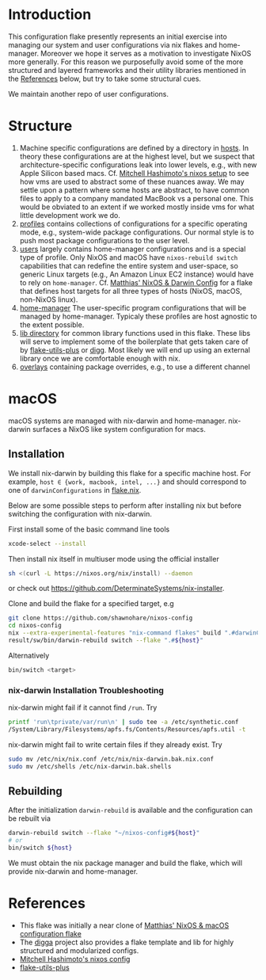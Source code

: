 # Introduction

This configuration flake presently represents an initial exercise into managing
our system and user configurations via nix flakes and home-manager. Moreover we
hope it serves as a motivation to investigate NixOS more generally. For this
reason we purposefully avoid some of the more structured and layered frameworks
and their utility libraries mentioned in the [References](#References) below,
but try to take some structural cues.

We maintain another repo of user configurations.

# Structure

1. Machine specific configurations are defined by a directory in
   [hosts](./hosts/). In theory these configurations are at the highest level,
   but we suspect that architecture-specific configurations leak into lower
   levels, e.g., with new Apple Silicon based macs.
   Cf. [Mitchell Hashimoto's nixos setup][mitchellh_nixos_config] to see how
   vms are used to abstract some of these nuances away. We may settle upon
   a pattern where some hosts are abstract, to have common files to apply to
   a company mandated MacBook vs a personal one. This would be obviated to
   an extent if we worked mostly inside vms for what little development
   work we do.
1. [profiles](./profiles/) contains collections of configurations for a specific
   operating mode, e.g., system-wide package configurations. Our normal
   style is to push most package configurations to the user level.
1. [users](./users/) largely contains home-manager configurations and is a
   special type of profile. Only NixOS and macOS have `nixos-rebuild switch`
   capabilities that can redefine the entire system and user-space, so
   generic Linux targets (e.g., An Amazon Linux EC2 instance) would have to
   rely on `home-manager`. Cf.
   [Matthias' NixOS & Darwin Config][matthias_nixos_config] for a flake that
   defines host targets for all three types of hosts
   (NixOS, macOS, non-NixOS linux).
1. [home-manager](./home-manager) The user-specific program configurations
   that will be managed by home-manager. Typicaly these profiles are host
   agnostic to the extent possible.
1. [lib directory](./lib/) for common library functions used in this flake.
   These libs will serve to implement some of the boilerplate that gets
   taken care of by [flake-utils-plus][flake-utils-plus] or [digg][digga].
   Most likely we will end up using an external library once we are
   comfortable enough with nix.
1. [overlays](./overlays) containing package overrides, e.g., to use a
   different channel


# macOS

macOS systems are managed with nix-darwin and home-manager.
nix-darwin surfaces a NixOS like system configuration for
macs.

## Installation

We install nix-darwin by building this flake for a specific machine host. For
example, `host ∈ {work, macbook, intel, ...}` and should correspond to one of
`darwinConfigurations` in [flake.nix](./flake.nix).

Below are some possible steps to perform after installing nix but
before switching the configuration with nix-darwin.

First install some of the basic command line tools

```bash
xcode-select --install
```

Then install nix itself in multiuser mode using the official installer
```bash
sh <(curl -L https://nixos.org/nix/install) --daemon

```
or check out https://github.com/DeterminateSystems/nix-installer.

Clone and build the flake for a specified target, e.g

```bash
git clone https://github.com/shawnohare/nixos-config
cd nixos-config
nix --extra-experimental-features "nix-command flakes" build ".#darwinConfigurations.${host}.system"
result/sw/bin/darwin-rebuild switch --flake ".#${host}"
```

Alternatively
```bash
bin/switch <target>
```

### nix-darwin Installation Troubleshooting

nix-darwin might fail if it cannot find `/run`. Try

```bash
printf 'run\tprivate/var/run\n' | sudo tee -a /etc/synthetic.conf
/System/Library/Filesystems/apfs.fs/Contents/Resources/apfs.util -t
```

nix-darwin might fail to write certain files if they already exist. Try
```bash
sudo mv /etc/nix/nix.conf /etc/nix/nix-darwin.bak.nix.conf
sudo mv /etc/shells /etc/nix-darwin.bak.shells
```

## Rebuilding

After the initialization `darwin-rebuild` is available and the configuration
can be rebuilt via

```bash
darwin-rebuild switch --flake "~/nixos-config#${host}"
# or
bin/switch ${host}
```

We must obtain the nix package manager and build the flake, which will
provide nix-darwin and home-manager.


# References

- This flake was initially a near clone of
  [Matthias' NixOS & macOS configuration flake][matthias_nixos_config]
- The [digga][digga] project also provides a flake template and lib for
  highly structured and modularized configs.
- [Mitchell Hashimoto's nixos config][mitchellh_nixos_config]
- [flake-utils-plus][flake-utils-plus]





[digga]: https://github.com/divnix/digga
[matthias_nixos_config]: <https://github.com/MatthiasBenaets/nixos-config>
[mitchellh_nixos_config]: <https://github.com/mitchellh/nixos-config>
[flake-utils-plus]: <https://github.com/gytis-ivaskevicius/flake-utils-plus>
